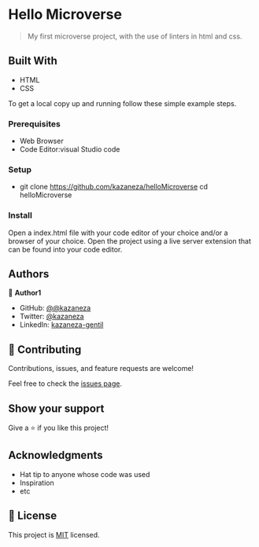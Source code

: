 # Hello Microverse

> My first microverse project, with the use of linters in html and css.


## Built With

- HTML
- CSS


To get a local copy up and running follow these simple example steps.

### Prerequisites

- Web Browser 
- Code Editor:visual Studio code

### Setup

- git clone https://github.com/kazaneza/helloMicroverse cd helloMicroverse

### Install

Open a index.html file with your code editor of your choice and/or a browser of your choice.
Open the project using a live server extension that can be found into your code editor.


## Authors

👤 **Author1**

- GitHub: [@@kazaneza](https://github.com/kazaneza)
- Twitter: [@kazaneza](https://twitter.com/kazaneza)
- LinkedIn: [kazaneza-gentil](https://www.linkedin.com/in/kazaneza-gentil-a51742188/)


## 🤝 Contributing

Contributions, issues, and feature requests are welcome!

Feel free to check the [issues page](../../issues/).

## Show your support

Give a ⭐️ if you like this project!

## Acknowledgments

- Hat tip to anyone whose code was used
- Inspiration
- etc

## 📝 License

This project is [MIT](./LICENSE) licensed.

